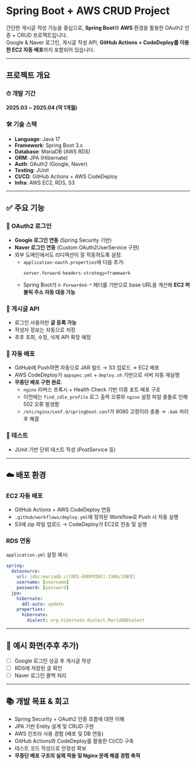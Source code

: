 # Spring Boot + AWS CRUD Project

간단한 게시글 작성 기능을 중심으로, **Spring Boot**와 **AWS** 환경을 활용한 OAuth2 인증 + CRUD 프로젝트입니다.  
Google & Naver 로그인, 게시글 작성 API, **GitHub Actions + CodeDeploy를 이용한 EC2 자동 배포**까지 포함되어 있습니다.

---

## 프로젝트 개요

### ⏱ 개발 기간
**2025.03 ~ 2025.04 (약 1개월)**

### 🛠️ 기술 스택

- **Language**: Java 17
- **Framework**: Spring Boot 3.x
- **Database**: MariaDB (AWS RDS)
- **ORM**: JPA (Hibernate)
- **Auth**: OAuth2 (Google, Naver)
- **Testing**: JUnit
- **CI/CD**: GitHub Actions + AWS CodeDeploy
- **Infra**: AWS EC2, RDS, S3

---

## ✅ 주요 기능

### 🔐 OAuth2 로그인
- **Google 로그인 연동** (Spring Security 기반)
- **Naver 로그인 연동** (Custom OAuth2UserService 구현)
- 외부 도메인에서도 리디렉션이 잘 작동하도록 설정:
    - `application-oauth.properties`에 다음 추가:
      ```properties
      server.forward-headers-strategy=framework
      ```
    - Spring Boot가 `X-Forwarded-*` 헤더를 기반으로 base URL을 계산해 **EC2 퍼블릭 주소 자동 대응 가능**

### 📝 게시글 API
- 로그인 사용자만 **글 등록 가능**
- 작성자 정보는 자동으로 저장
- 추후 조회, 수정, 삭제 API 확장 예정

### 🔄 자동 배포
- GitHub에 Push하면 자동으로 JAR 빌드 → S3 업로드 → EC2 배포
- AWS CodeDeploy가 `appspec.yml` + `deploy.sh` 기반으로 서버 자동 재실행
- **무중단 배포 구현 완료**:
    - `nginx` 리버스 프록시 + Health Check 기반 이중 포트 배포 구조
    - 이전에는 `find_idle_profile` 로그 출력 오류와 `nginx` 설정 파일 충돌로 인해 502 오류 발생함
    - `/etc/nginx/conf.d/springboot.conf`가 8080 고정이라 충돌 → `.bak` 처리 후 해결

### 🧪 테스트
- JUnit 기반 단위 테스트 작성 (PostService 등)

---

## ☁️ 배포 환경

### EC2 자동 배포
- GitHub Actions + AWS CodeDeploy 연동
- `.github/workflows/deploy.yml`에 정의된 Workflow로 Push 시 자동 실행
- S3에 zip 파일 업로드 → CodeDeploy가 EC2로 전송 및 실행

### RDS 연동
`application.yml` 설정 예시:
```yaml
spring:
  datasource:
    url: jdbc:mariadb://[RDS-ENDPOINT]:3306/[DB명]
    username: [username]
    password: [password]
  jpa:
    hibernate:
      ddl-auto: update
    properties:
      hibernate:
        dialect: org.hibernate.dialect.MariaDBDialect
```

---

## 📸 예시 화면(추후 추가)
- [ ] Google 로그인 성공 후 게시글 작성
- [ ] RDS에 저장된 글 확인
- [ ] Naver 로그인 콜백 처리

---

## 📚 개발 목표 & 회고

- Spring Security + OAuth2 인증 흐름에 대한 이해
- JPA 기반 Entity 설계 및 CRUD 구현
- AWS 인프라 사용 경험 (배포 및 DB 연동)
- GitHub Actions와 CodeDeploy를 활용한 CI/CD 구축
- 테스트 코드 작성으로 안정성 확보
- **무중단 배포 구조의 실제 적용 및 Nginx 문제 해결 경험 축적**
